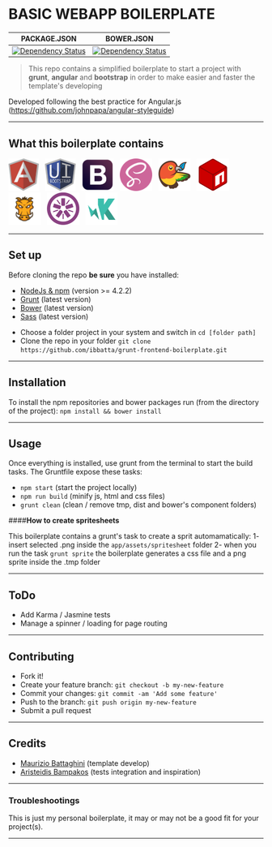 # __BASIC WEBAPP BOILERPLATE__

| PACKAGE.JSON | BOWER.JSON |
| --- | --- |
| [![Dependency Status](https://www.versioneye.com/user/projects/57dbb9ea037c2000458f6a08/badge.svg?style=flat-square)](https://www.versioneye.com/user/projects/57dbb9ea037c2000458f6a08) | [![Dependency Status](https://www.versioneye.com/user/projects/57dbb9ea037c2000458f6a08/badge.svg?style=flat-square)](https://www.versioneye.com/user/projects/57dbb9ea037c2000458f6a08) |

>This repo contains a simplified boilerplate to start a project with __grunt__, __angular__ and __bootstrap__ in order to make easier and faster the template's developing

Developed following the best practice for Angular.js (https://github.com/johnpapa/angular-styleguide)

---

## __What this boilerplate contains__

<img src="./github_readme_assets/logo-angular.png" height="64">&nbsp;&nbsp;
<img src="./github_readme_assets/logo-uibootstrap.png" height="64">&nbsp;&nbsp;
<img src="./github_readme_assets/logo-bootstrap.png" height="64">&nbsp;&nbsp;
<img src="./github_readme_assets/logo-sass.png" height="64">&nbsp;&nbsp;
<img src="./github_readme_assets/logo-bower.png" height="64">&nbsp;&nbsp;
<img src="./github_readme_assets/logo-npm.png" height="64">&nbsp;&nbsp;
<img src="./github_readme_assets/logo-grunt.png" height="64">&nbsp;&nbsp;
<img src="./github_readme_assets/logo-jasmine.png" height="64">&nbsp;&nbsp;
<img src="./github_readme_assets/logo-karma.png" height="64">&nbsp;&nbsp;

---

## __Set up__

Before cloning the repo **be sure** you have installed:

* [NodeJs & npm](http://nodejs.org/download/) (version >= 4.2.2)
* [Grunt](http://gruntjs.com/getting-started) (latest version)
* [Bower](http://bower.io/) (latest version)
* [Sass](http://sass-lang.com/install) (latest version)


- Choose a folder project in your system and switch in `cd [folder path]`
- Clone the repo in your folder `git clone https://github.com/ibbatta/grunt-frontend-boilerplate.git`

---

## __Installation__

To install the npm repositories and bower packages run (from the directory of the project): `npm install && bower install`

---

## __Usage__

Once everything is installed, use grunt from the terminal to start the build tasks.
The Gruntfile expose these tasks:

- `npm start` (start the project locally)
- `npm run build` (minify js, html and css files)
- `grunt clean` (clean / remove tmp, dist and bower's component folders)

####__How to create spritesheets__

This boilerplate contains a grunt's task to create a sprit automamatically:
1- insert selected .png inside the `app/assets/spritesheet` folder
2- when you run the task `grunt sprite` the boilerplate generates a css file and a png sprite inside the .tmp folder

---

## __ToDo__

- Add Karma / Jasmine tests
- Manage a spinner / loading for page routing


---

## __Contributing__

- Fork it!
- Create your feature branch: `git checkout -b my-new-feature`
- Commit your changes: `git commit -am 'Add some feature'`
- Push to the branch: `git push origin my-new-feature`
- Submit a pull request

---


## __Credits__

- [Maurizio Battaghini](https://github.com/ibbatta) (template develop)
- [Aristeidis Bampakos](https://github.com/bampakoa) (tests integration and inspiration)

---


### __Troubleshootings__ ###

This is just my personal boilerplate, it may or may not be a good fit for your project(s).

---
